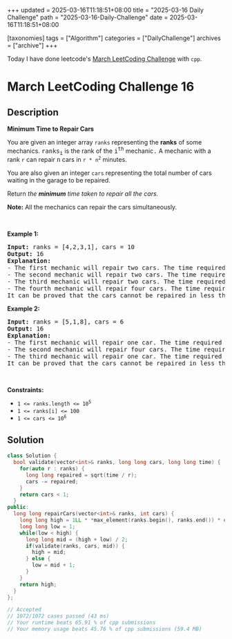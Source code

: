 +++
updated = 2025-03-16T11:18:51+08:00
title = "2025-03-16 Daily Challenge"
path = "2025-03-16-Daily-Challenge"
date = 2025-03-16T11:18:51+08:00

[taxonomies]
tags = ["Algorithm"]
categories = ["DailyChallenge"]
archives = ["archive"]
+++

Today I have done leetcode's [March LeetCoding Challenge](https://leetcode.com/problems/minimum-time-to-repair-cars/) with `cpp`.

<!-- more -->

# March LeetCoding Challenge 16

## Description

**Minimum Time to Repair Cars**

<p>You are given an integer array <code>ranks</code> representing the <strong>ranks</strong> of some mechanics. <font face="monospace">ranks<sub>i</sub></font> is the rank of the <font face="monospace">i<sup>th</sup></font> mechanic<font face="monospace">.</font> A mechanic with a rank <code>r</code> can repair <font face="monospace">n</font> cars in <code>r * n<sup>2</sup></code> minutes.</p>

<p>You are also given an integer <code>cars</code> representing the total number of cars waiting in the garage to be repaired.</p>

<p>Return <em>the <strong>minimum</strong> time taken to repair all the cars.</em></p>

<p><strong>Note:</strong> All the mechanics can repair the cars simultaneously.</p>

<p>&nbsp;</p>
<p><strong class="example">Example 1:</strong></p>

<pre>
<strong>Input:</strong> ranks = [4,2,3,1], cars = 10
<strong>Output:</strong> 16
<strong>Explanation:</strong> 
- The first mechanic will repair two cars. The time required is 4 * 2 * 2 = 16 minutes.
- The second mechanic will repair two cars. The time required is 2 * 2 * 2 = 8 minutes.
- The third mechanic will repair two cars. The time required is 3 * 2 * 2 = 12 minutes.
- The fourth mechanic will repair four cars. The time required is 1 * 4 * 4 = 16 minutes.
It can be proved that the cars cannot be repaired in less than 16 minutes.​​​​​
</pre>

<p><strong class="example">Example 2:</strong></p>

<pre>
<strong>Input:</strong> ranks = [5,1,8], cars = 6
<strong>Output:</strong> 16
<strong>Explanation:</strong> 
- The first mechanic will repair one car. The time required is 5 * 1 * 1 = 5 minutes.
- The second mechanic will repair four cars. The time required is 1 * 4 * 4 = 16 minutes.
- The third mechanic will repair one car. The time required is 8 * 1 * 1 = 8 minutes.
It can be proved that the cars cannot be repaired in less than 16 minutes.​​​​​
</pre>

<p>&nbsp;</p>
<p><strong>Constraints:</strong></p>

<ul>
	<li><code>1 &lt;= ranks.length &lt;= 10<sup>5</sup></code></li>
	<li><code>1 &lt;= ranks[i] &lt;= 100</code></li>
	<li><code>1 &lt;= cars &lt;= 10<sup>6</sup></code></li>
</ul>


## Solution

``` cpp
class Solution {
  bool validate(vector<int>& ranks, long long cars, long long time) {
    for(auto r : ranks) {
      long long repaired = sqrt(time / r);
      cars -= repaired;
    }
    return cars < 1;
  }
public:
  long long repairCars(vector<int>& ranks, int cars) {
    long long high = 1LL * *max_element(ranks.begin(), ranks.end()) * cars * cars;
    long long low = 1;
    while(low < high) {
      long long mid = (high + low) / 2;
      if(validate(ranks, cars, mid)) {
        high = mid;
      } else {
        low = mid + 1;
      }
    }
    return high;
  }
};

// Accepted
// 1072/1072 cases passed (43 ms)
// Your runtime beats 65.91 % of cpp submissions
// Your memory usage beats 45.76 % of cpp submissions (59.4 MB)
```
